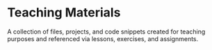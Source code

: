 # Teaching Materials

A collection of files, projects, and code snippets created for teaching purposes and referenced via lessons, exercises, and assignments.